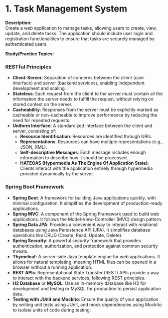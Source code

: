 # 1. Task Management System

**Description:**  
Create a web application to manage tasks, allowing users to create, view, update, and delete tasks. The application should include user login and registration functionalities to ensure that tasks are securely managed by authenticated users.

**Study/Practice Topics:**

### RESTful Principles
- **Client-Server**: Separation of concerns between the client (user interface) and server (backend services), enabling independent development and scaling.
- **Stateless**: Each request from the client to the server must contain all the information the server needs to fulfill the request, without relying on stored context on the server.
- **Cacheability**: Responses from the server must be explicitly marked as cacheable or non-cacheable to improve performance by reducing the need for repeated requests.
- **Uniform Interface**: A standardized interface between the client and server, consisting of:
  - **Resource Identification**: Resources are identified through URIs.
  - **Representations**: Resources can have multiple representations (e.g., JSON, XML).
  - **Self-descriptive Messages**: Each message includes enough information to describe how it should be processed.
  - **HATEOAS (Hypermedia As The Engine Of Application State)**: Clients interact with the application entirely through hypermedia provided dynamically by the server.

### Spring Boot Framework
- **Spring Boot**: A framework for building Java applications quickly, with minimal configuration. It simplifies the development of production-ready applications.
- **Spring MVC**: A component of the Spring Framework used to build web applications. It follows the Model-View-Controller (MVC) design pattern.
- **Spring Data JPA**: Provides a convenient way to interact with relational databases using Java Persistence API (JPA). It simplifies database operations like CRUD (Create, Read, Update, Delete).
- **Spring Security**: A powerful security framework that provides authentication, authorization, and protection against common security threats.
- **Thymeleaf**: A server-side Java template engine for web applications. It allows for natural templating, meaning HTML files can be opened in a browser without a running application.
- **REST APIs**: Representational State Transfer (REST) APIs provide a way to interact with the backend services, following REST principles.
- **H2 Database** or **MySQL**: Use an in-memory database like H2 for development and testing or MySQL for production to persist application data.
- **Testing with JUnit and Mockito**: Ensure the quality of your application by writing unit tests using JUnit, and mock dependencies using Mockito to isolate units of code during testing.
